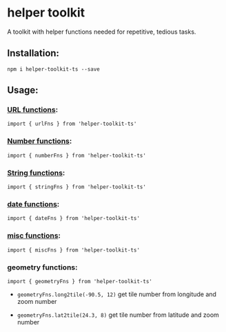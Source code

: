 # helper toolkit
A toolkit with helper functions needed for repetitive, tedious tasks.

## Installation:
```
npm i helper-toolkit-ts --save
```

## Usage:

### [URL functions](./src/url/README.md):
```
import { urlFns } from 'helper-toolkit-ts'
```

### [Number functions](./src/number/README.md):
```
import { numberFns } from 'helper-toolkit-ts'
```

### [String functions](./src/string/README.md):
```
import { stringFns } from 'helper-toolkit-ts'
```


### [date functions](./src/date/README.md):

```
import { dateFns } from 'helper-toolkit-ts'
```


### [misc functions](./src/misc/README.md):

```
import { miscFns } from 'helper-toolkit-ts'
```

### geometry functions:
```
import { geometryFns } from 'helper-toolkit-ts'
```

- `geometryFns.long2tile(-90.5, 12)` get tile number from longitude and zoom number

- `geometryFns.lat2tile(24.3, 8)` get tile number from latitude and zoom number